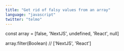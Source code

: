 ```yaml
---
title: "Get rid of falsy values from an array"
language: "javascript"
twitter: "telmo"
---
```


const array = [false, 'NextJS', undefined, 'React', null]

array.filter(Boolean) // ['NextJS', 'React']
